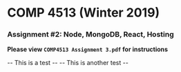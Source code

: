 # COMP 4513 (Winter 2019)
### Assignment #2: Node, MongoDB, React, Hosting

**Please view `COMP4513 Assignment 3.pdf` for instructions**

-- This is a test --
-- This is another test --
